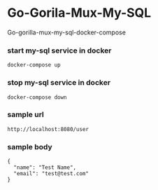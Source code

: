 # Go-Gorila-Mux-My-SQL
Go-gorilla-mux-my-sql-docker-compose

### start my-sql service in docker
```
docker-compose up
```
### stop my-sql service in docker
```
docker-compose down
```
### sample url
```
http://localhost:8080/user
```
### sample body
```
{
  "name": "Test Name",
  "email": "test@test.com"
}
```
